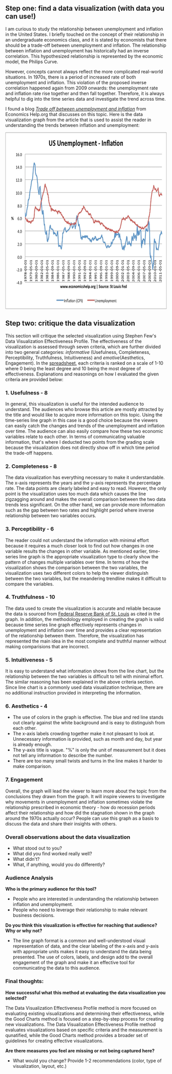 ## Step one: find a data visualization (with data you can use!)
I am curious to study the relationship between unemployment and inflation in the United States. I briefly touched on the concept of their relationship in an undergraduate economics class, and it is stated by economists that there should be a trade-off between unemployment and inflation. The relationship between inflation and unemployment has historically had an inverse correlation. This hypothesized relationship is represented by the economic model, the Philips Curve. 

However, concepts cannot always reflect the more complicated real-world situations. In 1970s, there is a period of increased rate of both unemployment and inflation. This violation of the proposed inverse correlation happened again from 2009 onwards: the unemployment rate and inflation rate rise together and then fall together. Therefore, it is always helpful to dig into the time series data and investigate the trend across time.

I found a blog [_Trade off between unemployment and inflation_](https://www.economicshelp.org/blog/571/unemployment/trade-off-between-unemployment-and-inflation/) from Economics Help.org that discusses on this topic. Here is the data visualization graph from the article that is used to assist the reader in understanding the trends between inflation and unemployment:

<img src="chart.jpeg" width="680" height="550">

## Step two: critique the data visualization

This section will critique the selected visualization using Stephen Few's Data Visualization Effectiveness Profile. The effectiveness of the visualization is assessed through seven criteria, which are further divided into two general categories: _informative_ (Usefulness, Completeness, Perceptibility, Truthfulness, Intuitiveness) and _emotive_(Aesthetics, Engagement). In the [spreadsheet](data_visualization_effectiveness_profile.pdf), each criteria is ranked on a scale of 1-10 where 0 being the least degree and 10 being the most degree of effectiveness. Explanations and reasonings on how I evaluated the given criteria are provided below:

### 1. Usefulness - 8

In general, this visualization is useful for the intended audience to understand. The audiences who browse this article are mostly attracted by the title and would like to acquire more information on this topic. Using the time-series line graph in this case is a good choice because the viewers can easily catch the changes and trends of the unemployment and inflation over time. The audience can also easily compare how these two economic variables relate to each other. In terms of communicating valuable information, that's where I deducted two points from the grading scale because the visualization does not directly show off in which time period the trade-off happens.

### 2. Completeness - 8

The data visualization has everything necessary to make it understandable. The x-axis represents the years and the y-axis represents the percentage rate. The data points are clearly labeled and easy to read. However, the only point is the visualization uses too much data which causes the line zigzagging around and makes the overall comparison between the two data trends less significant. On the other hand, we can provide more information such as the gap between two rates and highlight period where inverse relationship between two variables occurs.

### 3. Perceptibility - 6

The reader could not understand the information with minimal effort because it requires a much closer look to find out how changes in one variable results the changes in other variable. As mentioned earlier, time-series line graph is the appropriate visualization type to clearly show the pattern of changes multiple variables over time. In terms of how the visualization shows the comparison between the two variables, the visualization uses two different colors to help the viewer distinguish between the two variables, but the meandering trendline makes it difficult to compare the variables.


### 4. Truthfulness - 10

The data used to create the visualization is accurate and reliable because the data is sourced from [Federal Reserve Bank of St. Louis](www.stlouisfed.org) as cited in the graph. In addition, the methodology employed in creating the graph is valid because time series line graph effectively represents changes in unemployment and inflation over time and provides a clear representation of the relationship between them. Therefore, the visualization has represented the main idea in the most complete and truthful manner without making comparisions that are incorrect.

### 5. Intuitiveness - 5

It is easy to understand what information shows from the line chart, but the relationship between the two variables is difficult to tell with minimal effort. The similar reasoning has been explained in the above criteria section. Since line chart is a commonly used data visualization technique, there are no additional instruction provided in interpreting the information.

### 6. Aesthetics - 4
* The use of colors in the graph is effective. The blue and red line stands out clearly against the white background and is easy to distinguish from each other. 
* The x-axis labels crowding together make it not pleasant to look at. Unnecessary information is provided, such as month and day, but year is already enough. 
* The y-axis title is vague. "%" is only the unit of measurement but it does not tell any information to describe the number.
* There are too many small twists and turns in the line makes it harder to make comparison.

### 7. Engagement

Overall, the graph will lead the viewer to learn more about the topic from the conclusions they drawn from the graph. It will inspire viewers to investigate why movements in unemployment and inflation sometimes violate the relationship prescribed in economic theory - how do recession periods affect their relationship and how did the stagnation shown in the graph around the 1970s actually occur? People can use this graph as a basis to discuss the data and share their insights with others.


### Overall observations about the data visualization
* What stood out to you?  
* What did you find worked really well?  
* What didn't?  
* What, if anything, would you do differently? 

### Audience Analysis
**Who is the primary audience for this tool?**
  * People who are interested in understanding the relationship between inflation and unemployment. 
  * People who need to leverage their relationship to make relevant business decisions.

**Do you think this visualization is effective for reaching that audience? Why or why not?**
  * The line graph format is a common and well-understood visual representation of data, and the clear labeling of the x-axis and y-axis with appropriate units makes it easy to understand the data being presented. The use of colors, labels, and design add to the overall engagement of the graph and make it an effective tool for communicating the data to this audience.

### Final thoughts: 
**How successful what this method at evaluating the data visualization you selected?**

The Data Visualization Effectiveness Profile method is more focused on evaluating existing visualizations and determining their effectiveness, while the Good Charts method is focused on a step-by-step process for creating new visualizations. The Data Visualization Effectiveness Profile method evaluates visualizations based on specific criteria and the measurement is qunatified, while the Good Charts method provides a broader set of guidelines for creating effective visualizations.

**Are there measures you feel are missing or not being captured here?**



* What would you change?  Provide 1-2 recommendations (color, type of visualization, layout, etc.)
